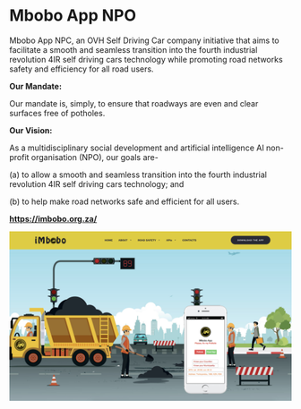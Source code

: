 **Mbobo App NPO**
===

Mbobo App NPC, an OVH Self Driving Car company initiative that aims to facilitate a smooth and seamless transition into the fourth industrial revolution 4IR self driving cars technology while promoting road networks safety and efficiency for all road users.

**Our Mandate:**

Our mandate is, simply, to ensure that roadways are even and clear surfaces free of potholes.

**Our Vision:**

As a multidisciplinary social development and artificial intelligence AI non-profit organisation (NPO), our goals are-

(a) to allow a smooth and seamless transition into the fourth industrial revolution 4IR self driving cars technology; and

(b) to help make road networks safe and efficient for all users.

**https://imbobo.org.za/**


![My Picture](images/Screen-Shot-Imbobo-2024-05-29.png)
